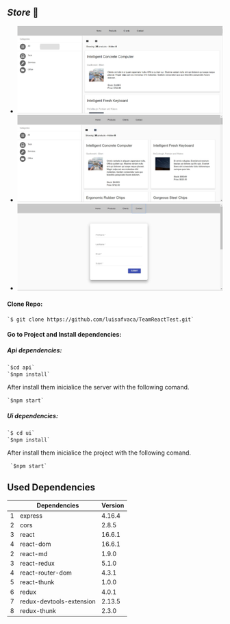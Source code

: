 ## *Store* 🏪


- ![Alt text](./ui/project.JPG?raw=true "Title")
- ![Alt text](./ui/blocks.JPG?raw=true "Title")
- ![Alt text](./ui/form.JPG?raw=true "Title")

#### Clone Repo:
    `$ git clone https://github.com/luisafvaca/TeamReactTest.git` 

#### Go to Project and Install dependencies:
##### Api dependencies:
    `$cd api`
    `$npm install`

After install them inicialice the server with the following comand.

    `$npm start`

##### Ui dependencies:
    `$ cd ui`
    `$npm install`

After install them inicialice the project with the following comand.

     `$npm start`

## Used Dependencies

|             | Dependencies | Version |
| ----------- | -----------  | ------- |
| 1           | express      |  4.16.4 |
| 2           | cors         |  2.8.5  |
| 3           | react        |  16.6.1 |
| 4           | react-dom    |  16.6.1 |
| 2           | react-md     |  1.9.0  |
| 3           | react-redux  |  5.1.0  |
| 4           | react-router-dom | 4.3.1 |
| 5           | react-thunk  | 1.0.0   |
| 6           | redux        | 4.0.1   |
| 7           | redux-devtools-extension | 2.13.5 |
| 8           | redux-thunk  | 2.3.0    |


